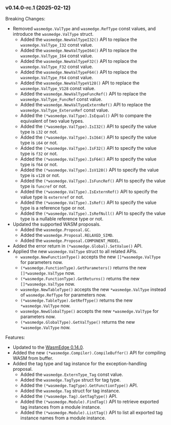 ### v0.14.0-rc.1 (2025-02-12)

Breaking Changes:

* Removed `wasmedge.ValType` and `wasmedge.RefType` const values, and introduce the `wasmedge.ValType` struct.
  * Added the `wasmedge.NewValTypeI32()` API to replace the `wasmedge.ValType_I32` const value.
  * Added the `wasmedge.NewValTypeI64()` API to replace the `wasmedge.ValType_I64` const value.
  * Added the `wasmedge.NewValTypeF32()` API to replace the `wasmedge.ValType_F32` const value.
  * Added the `wasmedge.NewValTypeF64()` API to replace the `wasmedge.ValType_F64` const value.
  * Added the `wasmedge.NewValTypeV128()` API to replace the `wasmedge.ValType_V128` const value.
  * Added the `wasmedge.NewValTypeFuncRef()` API to replace the `wasmedge.ValType_FuncRef` const value.
  * Added the `wasmedge.NewValTypeExternRef()` API to replace the `wasmedge.ValType_ExterunRef` const value.
  * Added the `(*wasmedge.ValType).IsEqual()` API to compare the equivalent of two value types.
  * Added the `(*wasmedge.ValType).IsI32()` API to specify the value type is `i32` or not.
  * Added the `(*wasmedge.ValType).IsI64()` API to specify the value type is `i64` or not.
  * Added the `(*wasmedge.ValType).IsF32()` API to specify the value type is `f32` or not.
  * Added the `(*wasmedge.ValType).IsF64()` API to specify the value type is `f64` or not.
  * Added the `(*wasmedge.ValType).IsV128()` API to specify the value type is `v128` or not.
  * Added the `(*wasmedge.ValType).IsFuncRef()` API to specify the value type is `funcref` or not.
  * Added the `(*wasmedge.ValType).IsExternRef()` API to specify the value type is `externref` or not.
  * Added the `(*wasmedge.ValType).IsRef()` API to specify the value type is a reference type or not.
  * Added the `(*wasmedge.ValType).IsRefNull()` API to specify the value type is a nullable reference type or not.
* Updated the supported WASM proposals.
  * Added the `wasmedge.Proposal.GC`.
  * Added the `wasmedge.Proposal.RELAXED_SIMD`.
  * Added the `wasmedge.Proposal.COMPONENT_MODEL`.
* Added the error return in `(*wasmedge.Global).SetValue()` API.
* Applied the new `wasmedge.ValType` struct to all related APIs.
  * `wasmedge.NewFunctionType()` accepts the new `[]*wasmedge.ValType` for parameters now.
  * `(*wasmedge.FunctionType).GetParameters()` returns the new `[]*wasmedge.ValType` now.
  * `(*wasmedge.FunctionType).GetReturns()` returns the new `[]*wasmedge.ValType` now.
  * `wasmedge.NewTableType()` accepts the new `*wasmedge.ValType` instead of `wasmedge.RefType` for parameters now.
  * `(*wasmedge.TableType).GetRefType()` returns the new `*wasmedge.ValType` now.
  * `wasmedge.NewGlobalType()` accepts the new `*wasmedge.ValType` for parameters now.
  * `(*wasmedge.GlobalType).GetValType()` returns the new `*wasmedge.ValType` now.

Features:

* Updated to the [WasmEdge 0.14.0](https://github.com/WasmEdge/WasmEdge/releases/tag/0.14.0).
* Added the new `(*wasmedge.Compiler).CompileBuffer()` API for compiling WASM from buffer.
* Added the tag type and tag instance for the exception-handling proposal.
  * Added the `wasmedge.ExternType_Tag` const value.
  * Added the `wasmedge.TagType` struct for tag type.
  * Added the `(*wasmedge.TagType).GetFunctionType()` API.
  * Added the `wasmedge.Tag` struct for tag instance.
  * Added the `(*wasmedge.Tag).GetTagType()` API.
  * Added the `(*wasmedge.Module).FindTag()` API to retrieve exported tag instances from a module instance.
  * Added the `(*wasmedge.Module).ListTag()` API to list all exported tag instance names from a module instance.
